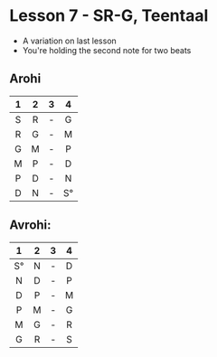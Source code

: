 # Lesson 7 - SR-G, Teentaal

- A variation on last lesson
- You're holding the second note for two beats

## Arohi

1 | 2 | 3 | 4
:-: | :-: | :-: | :-:
S | R | - | G
R | G | - | M
G | M | - | P
M | P | - | D
P | D | - | N
D | N | - | S°

## Avrohi:

1 | 2 | 3 | 4
:-: | :-: | :-: | :-:
S° | N| - | D
N | D | - | P
D | P | - | M
P | M | - | G
M | G | - | R
G | R | - | S
